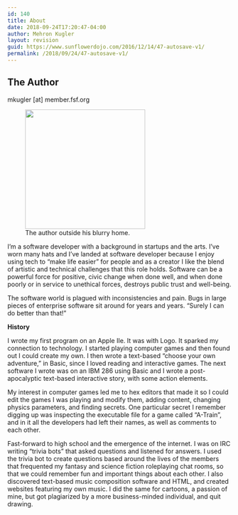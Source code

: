 ```yaml
---
id: 140
title: About
date: 2018-09-24T17:20:47-04:00
author: Mehron Kugler
layout: revision
guid: https://www.sunflowerdojo.com/2016/12/14/47-autosave-v1/
permalink: /2018/09/24/47-autosave-v1/
---
```

## The Author

mkugler [at] member.fsf.org

<figure id="attachment_139" aria-describedby="caption-attachment-139" style="width: 270px" class="wp-caption alignleft"><img loading="lazy" class="size-full wp-image-139" src="https://www.sunflowerdojo.com/wp-content/uploads/2016/11/mehron_leatherjacket_square.jpg" alt="" width="270" height="269" srcset="https://www.sunflowerdojo.com/wp-content/uploads/2016/11/mehron_leatherjacket_square.jpg 270w, https://www.sunflowerdojo.com/wp-content/uploads/2016/11/mehron_leatherjacket_square-150x150.jpg 150w, https://www.sunflowerdojo.com/wp-content/uploads/2016/11/mehron_leatherjacket_square-100x100.jpg 100w" sizes="(max-width: 270px) 100vw, 270px" /><figcaption id="caption-attachment-139" class="wp-caption-text">The author outside his blurry home.</figcaption></figure>

I&#8217;m a software developer with a background in startups and the arts. I&#8217;ve worn many hats and I&#8217;ve landed at software developer because I enjoy using tech to &#8220;make life easier&#8221; for people and as a creator I like the blend of artistic and technical challenges that this role holds. Software can be a powerful force for positive, civic change when done well, and when done poorly or in service to unethical forces, destroys public trust and well-being.

The software world is plagued with inconsistencies and pain. Bugs in large pieces of enterprise software sit around for years and years. &#8220;Surely I can do better than that!&#8221;

**History**

I wrote my first program on an Apple IIe. It was with Logo. It sparked my connection to technology. I started playing computer games and then found out I could create my own. I then wrote a text-based &#8220;choose your own adventure,&#8221; in Basic, since I loved reading and interactive games. The next software I wrote was on an IBM 286 using Basic and I wrote a post-apocalyptic text-based interactive story, with some action elements.

My interest in computer games led me to hex editors that made it so I could edit the games I was playing and modify them, adding content, changing physics parameters, and finding secrets. One particular secret I remember digging up was inspecting the executable file for a game called &#8220;A-Train&#8221;, and in it all the developers had left their names, as well as comments to each other.

Fast-forward to high school and the emergence of the internet. I was on IRC writing &#8220;trivia bots&#8221; that asked questions and listened for answers. I used the trivia bot to create questions based around the lives of the members that frequented my fantasy and science fiction roleplaying chat rooms, so that we could remember fun and important things about each other. I also discovered text-based music composition software and HTML, and created websites featuring my own music. I did the same for cartoons, a passion of mine, but got plagiarized by a more business-minded individual, and quit drawing.